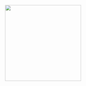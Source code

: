 <img src="https://github.com/user-attachments/assets/97ab6925-4214-4b98-91c2-1d7c27c6c0c6" width=250>
